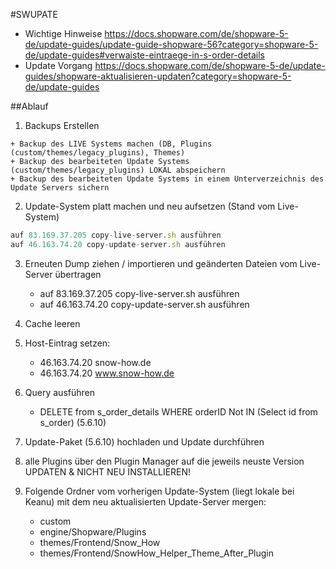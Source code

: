 #SWUPATE
  - Wichtige Hinweise https://docs.shopware.com/de/shopware-5-de/update-guides/update-guide-shopware-56?category=shopware-5-de/update-guides#verwaiste-eintraege-in-s-order-details
  - Update Vorgang https://docs.shopware.com/de/shopware-5-de/update-guides/shopware-aktualisieren-updaten?category=shopware-5-de/update-guides

##Ablauf
  1. Backups Erstellen

    + Backup des LIVE Systems machen (DB, Plugins (custom/themes/legacy_plugins), Themes)
    + Backup des bearbeiteten Update Systems (custom/themes/legacy_plugins) LOKAL abspeichern
    + Backup des bearbeiteten Update Systems in einem Unterverzeichnis des Update Servers sichern

2. Update-System platt machen und neu aufsetzen (Stand vom Live-System)
```javascript
auf 83.169.37.205 copy-live-server.sh ausführen
auf 46.163.74.20 copy-update-server.sh ausführen
```
3. Erneuten Dump ziehen / importieren und geänderten Dateien vom Live-Server übertragen

    - auf 83.169.37.205 copy-live-server.sh ausführen
    - auf 46.163.74.20 copy-update-server.sh ausführen
4. Cache leeren
5. Host-Eintrag setzen:

    - 46.163.74.20 snow-how.de
    - 46.163.74.20 www.snow-how.de
6. Query ausführen

    - DELETE from s_order_details  WHERE orderID Not IN (Select id from s_order) (5.6.10)
8. Update-Paket (5.6.10) hochladen und Update durchführen
9. alle Plugins über den Plugin Manager auf die jeweils neuste Version UPDATEN & NICHT NEU INSTALLIEREN!
10. Folgende Ordner vom vorherigen Update-System (liegt lokale bei Keanu) mit dem neu aktualisierten Update-Server mergen:

    - custom
    - engine/Shopware/Plugins
    - themes/Frontend/Snow_How
    - themes/Frontend/SnowHow_Helper_Theme_After_Plugin
